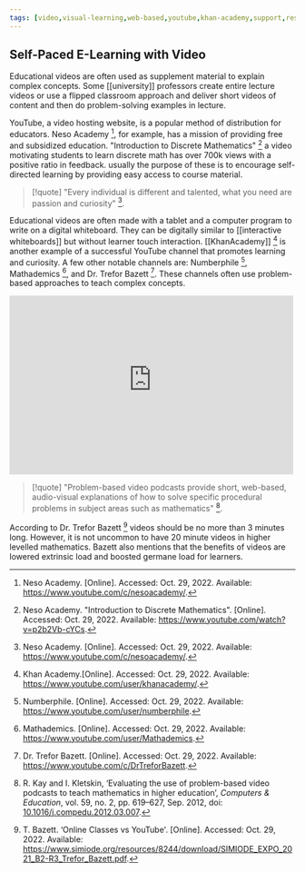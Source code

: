 ```yaml
---
tags: [video,visual-learning,web-based,youtube,khan-academy,support,resource,self-paced]
---
```


## Self-Paced E-Learning with Video

Educational videos are often used as supplement material to explain complex concepts. Some [[university]] professors create entire lecture videos or use a flipped classroom approach and deliver short videos of content and then do problem-solving examples in lecture.

YouTube, a video hosting website, is a popular method of distribution for educators. Neso Academy [^1], for example, has a mission of providing free and subsidized education. "Introduction to Discrete Mathematics" [^2] a video motivating students to learn discrete math has over 700k views with a positive ratio in feedback. usually the purpose of these is to encourage self-directed learning by providing easy access to course material.

> [!quote] 
> "Every individual is different and talented, what you need are passion and curiosity" [^1].

Educational videos are often made with a tablet and a computer program to write on a digital whiteboard. They can be digitally similar to [[interactive whiteboards]] but without learner touch interaction. [[KhanAcademy]] [^3] is another example of a successful YouTube channel that promotes learning and curiosity. A few other notable channels are: Numberphile [^4], Mathademics [^5], and Dr. Trefor Bazett [^6]. These channels often use problem-based approaches to teach complex concepts.

<iframe width="500" height="315" src="https://www.youtube-nocookie.com/embed/p2b2Vb-cYCs" title="YouTube video player" frameborder="0" allow="accelerometer; autoplay; clipboard-write; encrypted-media; gyroscope; picture-in-picture" allowfullscreen></iframe>

> [!quote] 
> "Problem-based video podcasts provide short, web-based, audio-visual explanations of how to solve specific procedural problems in subject areas such as mathematics" [^7].

According to Dr. Trefor Bazett [^8] videos should be no more than 3 minutes long. However, it is not uncommon to have 20 minute videos in higher levelled mathematics. Bazett also mentions that the benefits of videos are lowered extrinsic load and boosted germane load for learners. 

[^1]: Neso Academy. [Online]. Accessed: Oct. 29, 2022. Available: https://www.youtube.com/c/nesoacademy/.
[^2]: Neso Academy. "Introduction to Discrete Mathematics". [Online]. Accessed: Oct. 29, 2022. Available: https://www.youtube.com/watch?v=p2b2Vb-cYCs.
[^3]: Khan Academy.[Online]. Accessed: Oct. 29, 2022. Available: https://www.youtube.com/user/khanacademy/.
[^4]: Numberphile. [Online]. Accessed: Oct. 29, 2022. Available: https://www.youtube.com/user/numberphile.
[^5]: Mathademics. [Online]. Accessed: Oct. 29, 2022. Available: https://www.youtube.com/user/Mathademics.
[^6]: Dr. Trefor Bazett. [Online]. Accessed: Oct. 29, 2022. Available: https://www.youtube.com/c/DrTreforBazett.
[^7]: R. Kay and I. Kletskin, ‘Evaluating the use of problem-based video podcasts to teach mathematics in higher education’, _Computers & Education_, vol. 59, no. 2, pp. 619–627, Sep. 2012, doi: [10.1016/j.compedu.2012.03.007](https://doi.org/10.1016/j.compedu.2012.03.007).
[^8]: T. Bazett. ‘Online Classes vs YouTube'. [Online]. Accessed: Oct. 29, 2022. Available: https://www.simiode.org/resources/8244/download/SIMIODE_EXPO_2021_B2-R3_Trefor_Bazett.pdf.